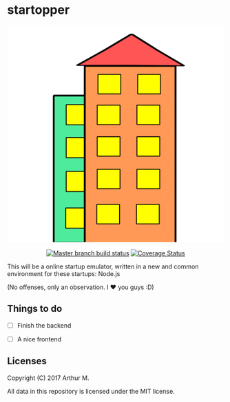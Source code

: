 # startopper

<p align="center">
	<img src="logo.svg" alt="Startopper logo" />
</p>

<p align="center">
	<a href="https://travis-ci.org/arthurmco/startopper/"><img src="https://api.travis-ci.org/arthurmco/startopper.svg?branch=master" alt="Master branch build status" /></a>
	<a href='https://coveralls.io/github/arthurmco/startopper?branch=master'><img src='https://coveralls.io/repos/github/arthurmco/startopper/badge.svg?branch=master' alt='Coverage Status' /></a>

</p>

This will be a online startup emulator, written in a new and common environment 
for these startups: Node.js

(No offenses, only an observation. I :heart: you guys :D)

## Things to do

* [ ] Finish the backend

* [ ] A nice frontend

## Licenses

Copyright (C) 2017 Arthur M.

All data in this repository is licensed under the MIT license.
